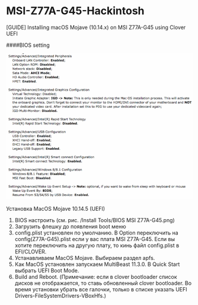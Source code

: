 # MSI-Z77A-G45-Hackintosh
[GUIDE] Installing macOS Mojave (10.14.x) on MSI Z77A-G45 using Clover UEFI

####BIOS setting

![frst img](/img/bios.png)

Установка MacOS Mojave 10.14.5 (UEFI)
1) BIOS настроить (см. рис. /Install Tools/BIOS MSI Z77A-G45.png)
2) Загрузить флешку до появления boot меню
3) config.plist установлен по умолчанию. В Option переключить на config(Z77A-G45).plist если у вас плата MSI Z77A-G45. Если вы хотите переключить на другую плату, то кинь файл config.plist в EFI/CLOVER.
4) Устанавливаем MacOS Mojave. Выбираем раздел apfs.
5) Как MacOS установлен запускаем MultiBeast 11.3.0. В Quick Start выбрать UEFI Boot Mode.
6) Build and Reboot.
(Примечание: если в clover bootloader список дисков не отображается, то ставь обновленный clover bootloader. Во время установки убрать все галочки, только в списке указать UEFI Drivers-FileSystemDrivers-VBoxHfs.)
